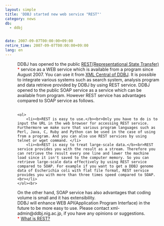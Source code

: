 ```yaml
---
layout: simple
title: 'DDBJ started new web service "REST"'
category: news
db:
  - ddbj


date: 2007-09-07T00:00:00+09:00
retire_time: 2007-09-07T00:00:00+09:00
lang: en
---
```


<html>
<dd>DDBJ has opened to the public <a href="http://www.xml.nig.ac.jp/tutorial/rest/index.html" target="_blank">REST(Representational State Transfer)</a>
    <font color="Eff0000">*</font> service as a WEB service which is available from a program since August 2007. You can use it from <a href="http://www.xml.nig.ac.jp/index.html" target="_blank">XML Central of DDBJ</a>. It is possible to integrate various systems such as search system, analysis program and data retrieve provided by DDBJ by using REST service. DDBJ opened to the public SOAP service as a service which can be available from program. However REST service has advantages compared to SOAP service as follows.<br>
<dd><br>

    <ol>
        <li><b>REST is easy to use.</b><br>Only you have to do is to input the URL in the web browser for accessing REST service. Furthermore we make sure that various program languages such as Perl, Java, C, Ruby and Python can be used in the case of using from a program. And you can also use REST services by using telnet or wget command. </li>
        <li><b>REST is easy to treat large-scale data.</b><br>REST service provides you with the result as a stream. Therefore you can retrieve the result every one line and lower the machine load since it isn't saved to the computer memory. So you can retrieve large-scale data effectively by using REST service compared to SOAP. For example if you want to get a DDBJ genome data of Escherichia coli with flat file format, REST service provides you with more than three times speed compared to SOAP.<br></li>
    </ol><br>
<dd>On the other hand, SOAP service has also advantages that coding volume is small and it has extensibility.<br>
<dd>DDBJ will enhance WEB API(Application Program Interface) in the future to be more easy to use. Please contact xml-admin@ddbj.nig.ac.jp, if you have any opinions or suggestions.<br>
<dd>
    <font color="#ff0000">*</font> <a href="http://en.wikipedia.org/wiki/Representational_State_Transfer" target="_blank">What is REST?</a>
</dd>
</dd>
</dd>
</dd>
</dd>
</html>
